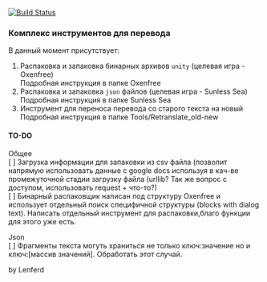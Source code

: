 [![Build Status](https://travis-ci.org/Lenferd/TranslationTools.svg?branch=master)](https://travis-ci.org/Lenferd/TranslationTools)
### Комплекс инструментов для перевода

В данный момент присутствует:

1. Распаковка и запаковка бинарных архивов `unity` (целевая игра - Oxenfree)  
    Подробная инструкция в папке Oxenfree
2. Распаковка и запаковка `json` файлов (целевая игра - Sunless Sea)  
    Подробная инструкция в папке Sunless Sea
3. Инструмент для переноса перевода со старого текста на новый  
    Подробная инструкция в папке Tools/Retranslate_old-new
    
#### TO-DO
Общее   
[ ] Загрузка информации для запаковки из csv файла (позволит напрямую использовать данные с google docs используя в кач-ве промежуточной стадии загрузку файла (urllib? Так же вопрос с доступом, использовать request + что-то?)   
[ ] Бинарный распаковщик написан под структуру Oxenfree и использует отдельный поиск специфичной структуры (blocks with dialog text). Написать отдельный инструмент для распаковки,благо функции для этого уже есть. 

Json   
[ ] Фрагменты текста могуть храниться не только ключ:значение но и ключ:[массив значений]. Обработать этот случай.

by Lenferd
